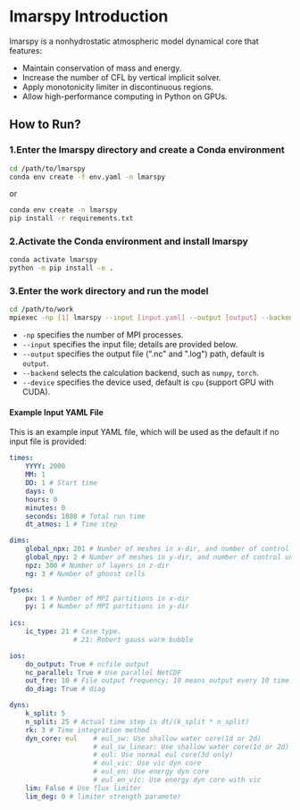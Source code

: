 # lmarspy Introduction

lmarspy is a nonhydrostatic atmospheric model dynamical core that features:

* Maintain conservation of mass and energy.
* Increase the number of CFL by vertical implicit solver.
* Apply monotonicity limiter in discontinuous regions.
* Allow high-performance computing in Python on GPUs.

## How to Run?

### 1.Enter the lmarspy directory and create a Conda environment

```bash
cd /path/to/lmarspy
conda env create -f env.yaml -n lmarspy
```

or

```bash
conda env create -n lmarspy
pip install -r requirements.txt
```

### 2.Activate the Conda environment and install lmarspy

```bash
conda activate lmarspy
python -m pip install -e .
```

### 3.Enter the work directory and run the model

```bash
cd /path/to/work
mpiexec -np [1] lmarspy --input [input.yaml] --output [output] --backend [torch]  --device [cpu]
```

* `-np` specifies the number of MPI processes.
* `--input` specifies the input file; details are provided below.
* `--output` specifies the output file (".nc" and ".log") path, default is `output`.
* `--backend` selects the calculation backend, such as `numpy`, `torch`.
* `--device` specifies the device used, default is `cpu` (support GPU with CUDA).

#### Example Input YAML File

This is an example input YAML file, which will be used as the default if no input file is provided:

```yaml
times:
    YYYY: 2000
    MM: 1
    DD: 1 # Start time
    days: 0
    hours: 0
    minutes: 0
    seconds: 1080 # Total run time
    dt_atmos: 1 # Time step

dims:
    global_npx: 201 # Number of meshes in x-dir, and number of control units is npx-1
    global_npy: 2 # Number of meshes in y-dir, and number of control units is npy-1
    npz: 300 # Number of layers in z-dir
    ng: 3 # Number of ghoost cells

fpses:
    px: 1 # Number of MPI partitions in x-dir
    py: 1 # Number of MPI partitions in y-dir
    
ics:
    ic_type: 21 # Case type.
                # 21: Robert gauss warm bubble

ios:
    do_output: True # ncfile output
    nc_parallel: True # Use parallel NetCDF
    out_fre: 10 # File output frequency; 10 means output every 10 time steps;
    do_diag: True # diag

dyns:
    k_split: 5
    n_split: 25 # Actual time step is dt/(k_split * n_split)
    rk: 3 # Time integration method
    dyn_core: eul    # eul_sw: Use shallow water core(1d or 2d)
                     # eul_sw_linear: Use shallow water core(1d or 2d)
                     # eul: Use normal eul core(3d only)
                     # eul_vic: Use vic dyn core
                     # eul_en: Use energy dyn core
                     # eul_en_vic: Use energy dyn core with vic
    lim: False # Use flux limiter
    lim_deg: 0 # limiter strength parameter
```
